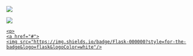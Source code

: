 <p>
  <a href="#">
  <img src="https://github-readme-stats.vercel.app/api?username=deeerick&show_icons=true&count_private=true&theme=dark"/>
 </p>

  <p>
    <a href="#">
    <img src="https://img.shields.io/badge/Python-FFD43B?style=for-the-badge&logo=python&logoColor=blue"/>
  </p>

    <p>
    <a href="#">
    <img src="https://img.shields.io/badge/Flask-000000?style=for-the-badge&logo=flask&logoColor=white"/>
  </p>
